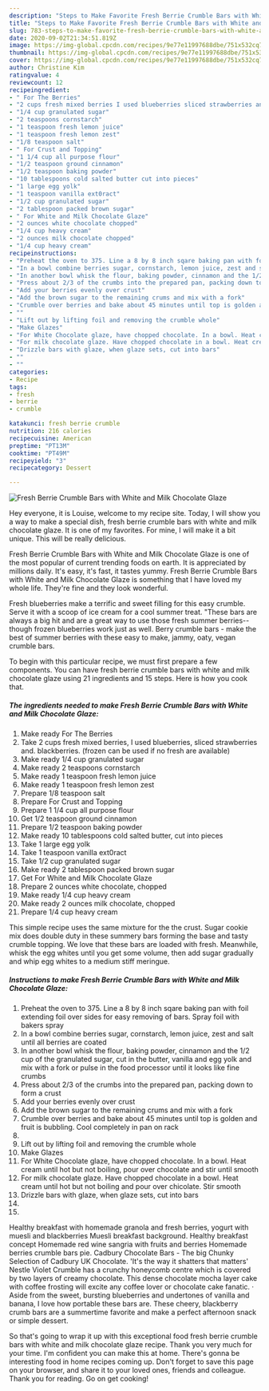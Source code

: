 ```yaml
---
description: "Steps to Make Favorite Fresh Berrie Crumble Bars with White and Milk Chocolate Glaze"
title: "Steps to Make Favorite Fresh Berrie Crumble Bars with White and Milk Chocolate Glaze"
slug: 783-steps-to-make-favorite-fresh-berrie-crumble-bars-with-white-and-milk-chocolate-glaze
date: 2020-09-02T21:34:51.819Z
image: https://img-global.cpcdn.com/recipes/9e77e11997688dbe/751x532cq70/fresh-berrie-crumble-bars-with-white-and-milk-chocolate-glaze-recipe-main-photo.jpg
thumbnail: https://img-global.cpcdn.com/recipes/9e77e11997688dbe/751x532cq70/fresh-berrie-crumble-bars-with-white-and-milk-chocolate-glaze-recipe-main-photo.jpg
cover: https://img-global.cpcdn.com/recipes/9e77e11997688dbe/751x532cq70/fresh-berrie-crumble-bars-with-white-and-milk-chocolate-glaze-recipe-main-photo.jpg
author: Christine Kim
ratingvalue: 4
reviewcount: 12
recipeingredient:
- " For The Berries"
- "2 cups fresh mixed berries I used blueberries sliced strawberries and blackberries frozen can be used if no fresh are available"
- "1/4 cup granulated sugar"
- "2 teaspoons cornstarch"
- "1 teaspoon fresh lemon juice"
- "1 teaspoon fresh lemon zest"
- "1/8 teaspoon salt"
- " For Crust and Topping"
- "1 1/4 cup all purpose flour"
- "1/2 teaspoon ground cinnamon"
- "1/2 teaspoon baking powder"
- "10 tablespoons cold salted butter cut into pieces"
- "1 large egg yolk"
- "1 teaspoon vanilla ext0ract"
- "1/2 cup granulated sugar"
- "2 tablespoon packed brown sugar"
- " For White and Milk Chocolate Glaze"
- "2 ounces white chocolate chopped"
- "1/4 cup heavy cream"
- "2 ounces milk chocolate chopped"
- "1/4 cup heavy cream"
recipeinstructions:
- "Preheat the oven to 375. Line a 8 by 8 inch sqare baking pan with foil extending foil over sides for easy removing of bars. Spray foil with bakers spray"
- "In a bowl combine berries sugar, cornstarch, lemon juice, zest and salt until all berries are coated"
- "In another bowl whisk the flour, baking powder, cinnamon and the 1/2 cup of the granulated sugar, cut in the butter, vanilla and egg yolk and mix with a fork or pulse in the food processor until it looks like fine crumbs"
- "Press about 2/3 of the crumbs into the prepared pan, packing down to form a crust"
- "Add your berries evenly over crust"
- "Add the brown sugar to the remaining crums and mix with a fork"
- "Crumble over berries and bake about 45 minutes until top is golden and fruit is bubbling. Cool completely in pan on rack"
- ""
- "Lift out by lifting foil and removing the crumble whole"
- "Make Glazes"
- "For White Chocolate glaze, have chopped chocolate. In a bowl. Heat cream until hot but not boiling, pour over chocolate and stir until smooth"
- "For milk chocolate glaze. Have chopped chocolate in a bowl. Heat cream until hot but not boiling and pour over chicolate. Stir smooth"
- "Drizzle bars with glaze, when glaze sets, cut into bars"
- ""
- ""
categories:
- Recipe
tags:
- fresh
- berrie
- crumble

katakunci: fresh berrie crumble 
nutrition: 216 calories
recipecuisine: American
preptime: "PT13M"
cooktime: "PT49M"
recipeyield: "3"
recipecategory: Dessert

---
```



![Fresh Berrie Crumble Bars with White and Milk Chocolate Glaze](https://img-global.cpcdn.com/recipes/9e77e11997688dbe/751x532cq70/fresh-berrie-crumble-bars-with-white-and-milk-chocolate-glaze-recipe-main-photo.jpg)

Hey everyone, it is Louise, welcome to my recipe site. Today, I will show you a way to make a special dish, fresh berrie crumble bars with white and milk chocolate glaze. It is one of my favorites. For mine, I will make it a bit unique. This will be really delicious.

Fresh Berrie Crumble Bars with White and Milk Chocolate Glaze is one of the most popular of current trending foods on earth. It is appreciated by millions daily. It's easy, it's fast, it tastes yummy. Fresh Berrie Crumble Bars with White and Milk Chocolate Glaze is something that I have loved my whole life. They're fine and they look wonderful.

Fresh blueberries make a terrific and sweet filling for this easy crumble. Serve it with a scoop of ice cream for a cool summer treat. &#34;These bars are always a big hit and are a great way to use those fresh summer berries--though frozen blueberries work just as well. Berry crumble bars - make the best of summer berries with these easy to make, jammy, oaty, vegan crumble bars.


To begin with this particular recipe, we must first prepare a few components. You can have fresh berrie crumble bars with white and milk chocolate glaze using 21 ingredients and 15 steps. Here is how you cook that.

<!--inarticleads1-->

##### The ingredients needed to make Fresh Berrie Crumble Bars with White and Milk Chocolate Glaze:

1. Make ready  For The Berries
1. Take 2 cups fresh mixed berries, I used blueberries, sliced strawberries and. blackberries. (frozen can be used if no fresh are available)
1. Make ready 1/4 cup granulated sugar
1. Make ready 2 teaspoons cornstarch
1. Make ready 1 teaspoon fresh lemon juice
1. Make ready 1 teaspoon fresh lemon zest
1. Prepare 1/8 teaspoon salt
1. Prepare  For Crust and Topping
1. Prepare 1 1/4 cup all purpose flour
1. Get 1/2 teaspoon ground cinnamon
1. Prepare 1/2 teaspoon baking powder
1. Make ready 10 tablespoons cold salted butter, cut into pieces
1. Take 1 large egg yolk
1. Take 1 teaspoon vanilla ext0ract
1. Take 1/2 cup granulated sugar
1. Make ready 2 tablespoon packed brown sugar
1. Get  For White and Milk Chocolate Glaze
1. Prepare 2 ounces white chocolate, chopped
1. Make ready 1/4 cup heavy cream
1. Make ready 2 ounces milk chocolate, chopped
1. Prepare 1/4 cup heavy cream


This simple recipe uses the same mixture for the the crust. Sugar cookie mix does double duty in these summery bars forming the base and tasty crumble topping. We love that these bars are loaded with fresh. Meanwhile, whisk the egg whites until you get some volume, then add sugar gradually and whip egg whites to a medium stiff meringue. 

<!--inarticleads2-->

##### Instructions to make Fresh Berrie Crumble Bars with White and Milk Chocolate Glaze:

1. Preheat the oven to 375. Line a 8 by 8 inch sqare baking pan with foil extending foil over sides for easy removing of bars. Spray foil with bakers spray
1. In a bowl combine berries sugar, cornstarch, lemon juice, zest and salt until all berries are coated
1. In another bowl whisk the flour, baking powder, cinnamon and the 1/2 cup of the granulated sugar, cut in the butter, vanilla and egg yolk and mix with a fork or pulse in the food processor until it looks like fine crumbs
1. Press about 2/3 of the crumbs into the prepared pan, packing down to form a crust
1. Add your berries evenly over crust
1. Add the brown sugar to the remaining crums and mix with a fork
1. Crumble over berries and bake about 45 minutes until top is golden and fruit is bubbling. Cool completely in pan on rack
1. 
1. Lift out by lifting foil and removing the crumble whole
1. Make Glazes
1. For White Chocolate glaze, have chopped chocolate. In a bowl. Heat cream until hot but not boiling, pour over chocolate and stir until smooth
1. For milk chocolate glaze. Have chopped chocolate in a bowl. Heat cream until hot but not boiling and pour over chicolate. Stir smooth
1. Drizzle bars with glaze, when glaze sets, cut into bars
1. 
1. 


Healthy breakfast with homemade granola and fresh berries, yogurt with muesli and blackberries Muesli breakfast background. Healthy breakfast concept Homemade red wine sangria with fruits and berries Homemade berries crumble bars pie. Cadbury Chocolate Bars - The big Chunky Selection of Cadbury UK Chocolate. &#39;It&#39;s the way it shatters that matters&#39; Nestle Violet Crumble has a crunchy honeycomb centre which is covered by two layers of creamy chocolate. This dense chocolate mocha layer cake with coffee frosting will excite any coffee lover or chocolate cake fanatic. · Aside from the sweet, bursting blueberries and undertones of vanilla and banana, I love how portable these bars are. These cheery, blackberry crumb bars are a summertime favorite and make a perfect afternoon snack or simple dessert. 

So that's going to wrap it up with this exceptional food fresh berrie crumble bars with white and milk chocolate glaze recipe. Thank you very much for your time. I'm confident you can make this at home. There's gonna be interesting food in home recipes coming up. Don't forget to save this page on your browser, and share it to your loved ones, friends and colleague. Thank you for reading. Go on get cooking!
